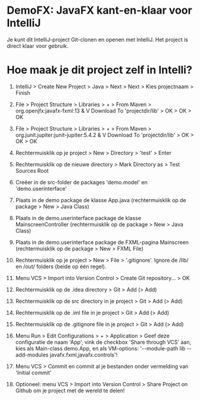 # DemoFX: JavaFX kant-en-klaar voor IntelliJ
Je kunt dit IntelliJ-project Git-clonen en openen met IntelliJ. Het project is direct klaar voor gebruik.

# Hoe maak je dit project zelf in Intelli?
1. IntelliJ > Create New Project > Java > Next > Next > Kies projectnaam > Finish
2. File > Project Structure > Libraries > + > From Maven > org.openjfx:javafx-fxml:13 & V Download To 'projectdir/lib' > OK > OK > OK
3. File > Project Structure > Libraries > + > From Maven > org.junit.jupiter:junit-jupiter:5.4.2 & V Download To 'projectdir/lib' > OK > OK > OK
4. Rechtermuisklik op je project > New > Directory > 'test' > Enter
5. Rechtermuisklik op de nieuwe directory > Mark Directory as > Test Sources Root
6. Creëer in de src-folder de packages 'demo.model' en 'demo.userinterface'
7. Plaats in de demo package de klasse App.java (rechtermuisklik op de package > New > Java Class)
8. Plaats in de demo.userinterface package de klasse MainscreenController (rechtermuisklik op de package > New > Java Class)
9. Plaats in de demo.userinterface package de FXML-pagina Mainscreen (rechtermuisklik op de package > New > FXML File)
10. Rechtermuisklik op je project > New > File > '.gitignore'. Ignore de /lib/ en /out/ folders (beide op één regel).
11. Menu VCS > Import into Version Control > Create Git repository... > OK
12. Rechtermuisklik op de .idea directory > Git > Add (> Add)
13. Rechtermuisklik op de src directory in je project > Git > Add (> Add)
14. Rechtermuisklik op de .iml file in je project > Git > Add (> Add)
15. Rechtermuisklik op de .gitignore file in je project > Git > Add (> Add)
16. Menu Run > Edit Configurations > + > Application > Geef deze configuratie de naam 'App', vink de checkbox 'Share through VCS' aan, kies als Main-class demo.App, en als VM-options: '--module-path lib --add-modules javafx.fxml,javafx.controls'!
17. Menu VCS > Commit en commit al je bestanden onder vermelding van 'Initial commit'

18. Optioneel: menu VCS > Import into Version Control > Share Project on Github om je project met de wereld te delen! 
